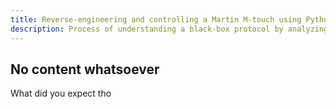 ```yaml
---
title: Reverse-engineering and controlling a Martin M-touch using Python
description: Process of understanding a black-box protocol by analyzing USB traffic in linux with usbmon and Wireshark. Reimplementing the protocol with python and libusb.
---
```

## No content whatsoever
What did you expect tho